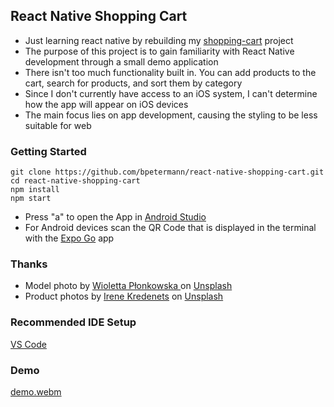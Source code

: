## React Native Shopping Cart

- Just learning react native by rebuilding my [shopping-cart](https://github.com/bpetermann/shopping-cart) project
- The purpose of this project is to gain familiarity with React Native development through a small demo application
- There isn't too much functionality built in. You can add products to the cart, search for products, and sort them by category
- Since I don't currently have access to an iOS system, I can't determine how the app will appear on iOS devices
- The main focus lies on app development, causing the styling to be less suitable for web 

### Getting Started

```
git clone https://github.com/bpetermann/react-native-shopping-cart.git
cd react-native-shopping-cart
npm install
npm start
```

- Press "a" to open the App in 
[Android Studio](https://developer.android.com/studio)
 - For Android devices scan the QR Code that is displayed in the terminal with the [Expo Go](https://expo.dev/client) app


### Thanks

- Model photo by <a href="https://unsplash.com/de/@wiola3001">Wioletta Płonkowska
  </a> on <a href="https://unsplash.com/s/photos/model?utm_source=unsplash&utm_medium=referral&utm_content=creditCopyText">Unsplash</a><br>
- Product photos by <a href="https://unsplash.com/@ikredenets?utm_source=unsplash&utm_medium=referral&utm_content=creditCopyText">Irene Kredenets</a> on <a href="https://unsplash.com/s/photos/shoes?utm_source=unsplash&utm_medium=referral&utm_content=creditCopyText">Unsplash</a>

### Recommended IDE Setup

[VS Code](https://code.visualstudio.com/)

### Demo

[demo.webm](https://github.com/bpetermann/react-native-shopping-cart/assets/83461111/bd91f80e-8d02-4abc-9e9e-dffdd23cc14e)
